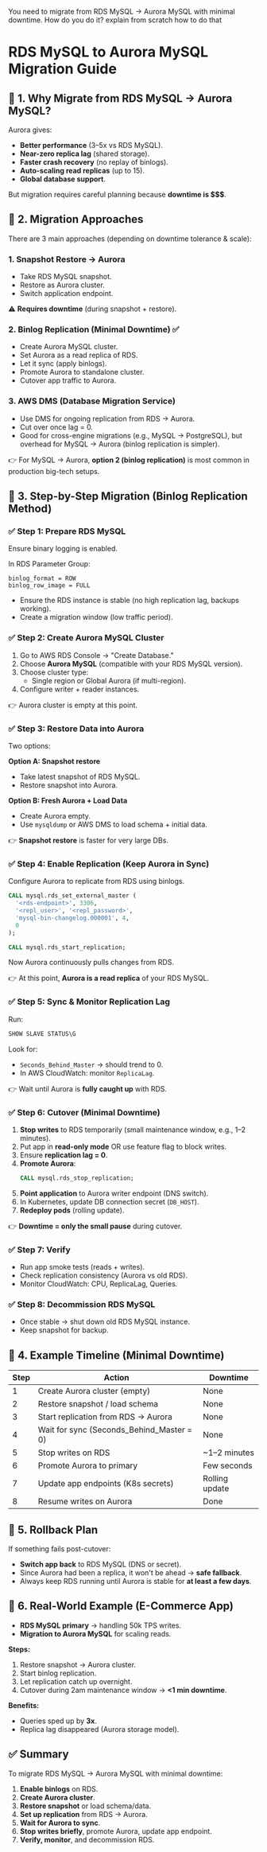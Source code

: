 You need to migrate from RDS MySQL → Aurora MySQL with minimal downtime. How do you do it? explain from scratch how to do that


# RDS MySQL to Aurora MySQL Migration Guide

## 🔹 1. Why Migrate from RDS MySQL → Aurora MySQL?

Aurora gives:

- **Better performance** (3–5x vs RDS MySQL).
- **Near-zero replica lag** (shared storage).
- **Faster crash recovery** (no replay of binlogs).
- **Auto-scaling read replicas** (up to 15).
- **Global database support**.

But migration requires careful planning because **downtime is $$$**.

## 🔹 2. Migration Approaches

There are 3 main approaches (depending on downtime tolerance & scale):

### 1. Snapshot Restore → Aurora
- Take RDS MySQL snapshot.
- Restore as Aurora cluster.
- Switch application endpoint.

⚠️ **Requires downtime** (during snapshot + restore).

### 2. Binlog Replication (Minimal Downtime) ✅
- Create Aurora MySQL cluster.
- Set Aurora as a read replica of RDS.
- Let it sync (apply binlogs).
- Promote Aurora to standalone cluster.
- Cutover app traffic to Aurora.

### 3. AWS DMS (Database Migration Service)
- Use DMS for ongoing replication from RDS → Aurora.
- Cut over once lag = 0.
- Good for cross-engine migrations (e.g., MySQL → PostgreSQL), but overhead for MySQL → Aurora (binlog replication is simpler).

👉 For MySQL → Aurora, **option 2 (binlog replication)** is most common in production big-tech setups.

## 🔹 3. Step-by-Step Migration (Binlog Replication Method)

### ✅ Step 1: Prepare RDS MySQL

Ensure binary logging is enabled.

In RDS Parameter Group:
```
binlog_format = ROW
binlog_row_image = FULL
```

- Ensure the RDS instance is stable (no high replication lag, backups working).
- Create a migration window (low traffic period).

### ✅ Step 2: Create Aurora MySQL Cluster

1. Go to AWS RDS Console → "Create Database."
2. Choose **Aurora MySQL** (compatible with your RDS MySQL version).
3. Choose cluster type:
   - Single region or Global Aurora (if multi-region).
4. Configure writer + reader instances.

👉 Aurora cluster is empty at this point.

### ✅ Step 3: Restore Data into Aurora

Two options:

**Option A: Snapshot restore**
- Take latest snapshot of RDS MySQL.
- Restore snapshot into Aurora.

**Option B: Fresh Aurora + Load Data**
- Create Aurora empty.
- Use `mysqldump` or AWS DMS to load schema + initial data.

👉 **Snapshot restore** is faster for very large DBs.

### ✅ Step 4: Enable Replication (Keep Aurora in Sync)

Configure Aurora to replicate from RDS using binlogs.

```sql
CALL mysql.rds_set_external_master (
  '<rds-endpoint>', 3306,
  '<repl_user>', '<repl_password>',
  'mysql-bin-changelog.000001', 4,
  0
);

CALL mysql.rds_start_replication;
```

Now Aurora continuously pulls changes from RDS.

👉 At this point, **Aurora is a read replica** of your RDS MySQL.

### ✅ Step 5: Sync & Monitor Replication Lag

Run:
```sql
SHOW SLAVE STATUS\G
```

Look for:
- `Seconds_Behind_Master` → should trend to 0.
- In AWS CloudWatch: monitor `ReplicaLag`.

👉 Wait until Aurora is **fully caught up** with RDS.

### ✅ Step 6: Cutover (Minimal Downtime)

1. **Stop writes** to RDS temporarily (small maintenance window, e.g., 1–2 minutes).
2. Put app in **read-only mode** OR use feature flag to block writes.
3. Ensure **replication lag = 0**.
4. **Promote Aurora**:
   ```sql
   CALL mysql.rds_stop_replication;
   ```
5. **Point application** to Aurora writer endpoint (DNS switch).
6. In Kubernetes, update DB connection secret (`DB_HOST`).
7. **Redeploy pods** (rolling update).

👉 **Downtime = only the small pause** during cutover.

### ✅ Step 7: Verify

- Run app smoke tests (reads + writes).
- Check replication consistency (Aurora vs old RDS).
- Monitor CloudWatch: CPU, ReplicaLag, Queries.

### ✅ Step 8: Decommission RDS MySQL

- Once stable → shut down old RDS MySQL instance.
- Keep snapshot for backup.

## 🔹 4. Example Timeline (Minimal Downtime)

| Step | Action | Downtime |
|------|--------|----------|
| 1 | Create Aurora cluster (empty) | None |
| 2 | Restore snapshot / load schema | None |
| 3 | Start replication from RDS → Aurora | None |
| 4 | Wait for sync (Seconds_Behind_Master = 0) | None |
| 5 | Stop writes on RDS | ~1–2 minutes |
| 6 | Promote Aurora to primary | Few seconds |
| 7 | Update app endpoints (K8s secrets) | Rolling update |
| 8 | Resume writes on Aurora | Done |

## 🔹 5. Rollback Plan

If something fails post-cutover:

- **Switch app back** to RDS MySQL (DNS or secret).
- Since Aurora had been a replica, it won't be ahead → **safe fallback**.
- Always keep RDS running until Aurora is stable for **at least a few days**.

## 🔹 6. Real-World Example (E-Commerce App)

- **RDS MySQL primary** → handling 50k TPS writes.
- **Migration to Aurora MySQL** for scaling reads.

**Steps:**
1. Restore snapshot → Aurora cluster.
2. Start binlog replication.
3. Let replication catch up overnight.
4. Cutover during 2am maintenance window → **<1 min downtime**.

**Benefits:**
- Queries sped up by **3x**.
- Replica lag disappeared (Aurora storage model).

## ✅ Summary

To migrate RDS MySQL → Aurora MySQL with minimal downtime:

1. **Enable binlogs** on RDS.
2. **Create Aurora cluster**.
3. **Restore snapshot** or load schema/data.
4. **Set up replication** from RDS → Aurora.
5. **Wait for Aurora to sync**.
6. **Stop writes briefly**, promote Aurora, update app endpoint.
7. **Verify, monitor**, and decommission RDS.